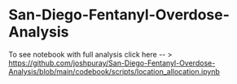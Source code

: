 # San-Diego-Fentanyl-Overdose-Analysis

To see notebook with full analysis click here -- > [https://github.com/joshpuray/San-Diego-Fentanyl-Overdose-Analysis/blob/main/codebook/scripts/location_allocation.ipynb ](url)
